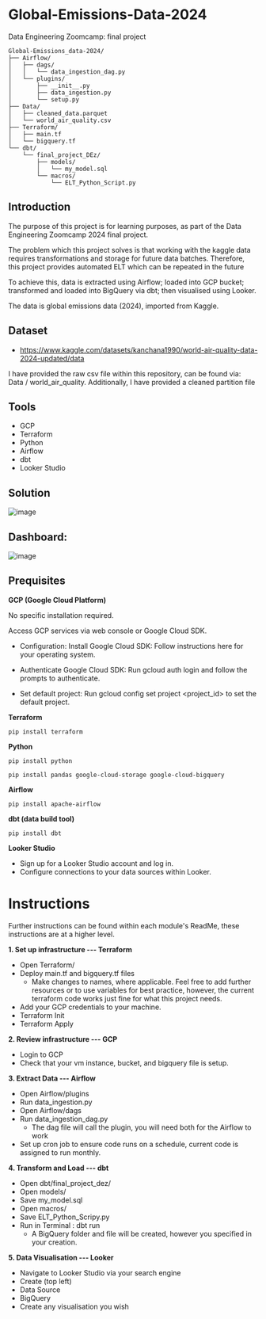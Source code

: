 # Global-Emissions-Data-2024

Data Engineering Zoomcamp: final project

    Global-Emissions_data-2024/
    ├── Airflow/
    │   ├── dags/
    │   │   └── data_ingestion_dag.py
    │   └── plugins/
    │       ├── __init__.py
    │       ├── data_ingestion.py
    │       └── setup.py
    ├── Data/
    │   ├── cleaned_data.parquet
    │   └── world_air_quality.csv
    ├── Terraform/
    │   ├── main.tf
    │   └── bigquery.tf
    └── dbt/
        └── final_project_DEz/
            ├── models/
            │   └── my_model.sql
            └── macros/
                └── ELT_Python_Script.py



## Introduction

The purpose of this project is for learning purposes, as part of the Data Engineering Zoomcamp 2024 final project. 

The problem which this project solves is that working with the kaggle data requires transformations and storage for future data batches. Therefore, this project provides automated ELT which can be repeated in the future

To achieve this, data is extracted using Airflow; loaded into  GCP bucket; transformed and loaded into BigQuery via dbt; then visualised using Looker.

The data is global emissions data (2024), imported from Kaggle.

## Dataset
- https://www.kaggle.com/datasets/kanchana1990/world-air-quality-data-2024-updated/data
  
I have provided the raw csv file within this repository, can be found via: Data / world_air_quality. Additionally, I have provided a cleaned partition file


## Tools
- GCP
- Terraform
- Python
- Airflow
- dbt
- Looker Studio


## Solution

![image](https://github.com/MaundoJako/Global-Emissions-Data-2024/assets/91381193/b29edb4b-8d8d-42be-9d16-c5d06db89869)


## Dashboard:

![image](https://github.com/MaundoJako/Global-Emissions-Data-2024/assets/91381193/57803d5f-5265-4822-9858-40f7986e1ed6)


## Prequisites
**GCP (Google Cloud Platform)**

 No specific installation required. 
 
 Access GCP services via web console or Google Cloud SDK. 
 
 - Configuration: Install Google Cloud SDK: Follow instructions here for your operating system. 
  
 - Authenticate Google Cloud SDK: Run gcloud auth login and follow the prompts to authenticate. 
  
 - Set default project: Run gcloud config set project <project_id> to set the default project.

**Terraform** 
  
    pip install terraform

**Python**

    pip install python
    
    pip install pandas google-cloud-storage google-cloud-bigquery

**Airflow**

    pip install apache-airflow

**dbt (data build tool)** 

    pip install dbt

**Looker Studio**

- Sign up for a Looker Studio account and log in.
- Configure connections to your data sources within Looker.




# Instructions
Further instructions can be found within each module's ReadMe, these instructions are at a higher level.

**1. Set up infrastructure --- Terraform**
   - Open Terraform/
   - Deploy main.tf and bigquery.tf files
       - Make changes to names, where applicable. Feel free to add further resources or to use variables for best practice, however, the current terraform code works just fine for what this project needs.
   - Add your GCP credentials to your machine.
   - Terraform Init
   - Terraform Apply

**2. Review infrastructure --- GCP**
   - Login to GCP
   - Check that your vm instance, bucket, and bigquery file is setup.

**3. Extract Data --- Airflow**
   - Open Airflow/plugins
   - Run data_ingestion.py
   - Open Airflow/dags
   - Run data_ingestion_dag.py
     - The dag file will call the plugin, you will need both for the Airflow to work
   - Set up cron job to ensure code runs on a schedule, current code is assigned to run monthly.

**4. Transform and Load --- dbt**
   - Open dbt/final_project_dez/
   - Open models/
   - Save my_model.sql
   - Open macros/
   - Save ELT_Python_Scripy.py
   - Run in Terminal : dbt run  
     - A BigQuery folder and file will be created, however you specified in your creation.
     

**5. Data Visualisation --- Looker**
   - Navigate to Looker Studio via your search engine
   - Create (top left)
   - Data Source
   - BigQuery
   - Create any visualisation you wish
  

  
